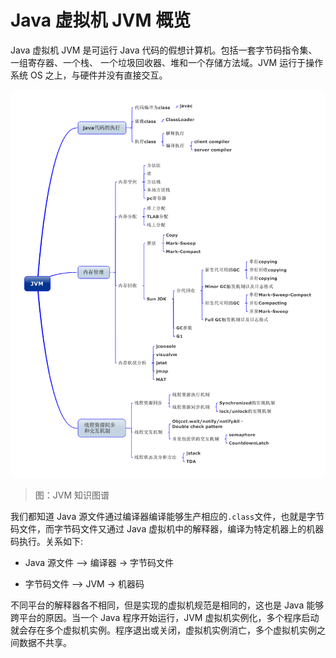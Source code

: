 # Java 虚拟机 JVM 概览

Java 虚拟机 JVM 是可运行 Java 代码的假想计算机。包括一套字节码指令集、一组寄存器、一个栈、 一个垃圾回收器、堆和一个存储方法域。JVM 运行于操作系统 OS 之上，与硬件并没有直接交互。

![JVM-01-1](../../images/JVM-01-1.png)

> 图：JVM 知识图谱

我们都知道 Java 源文件通过编译器编译能够生产相应的`.class`文件，也就是字节码文件，而字节码文件又通过 Java 虚拟机中的解释器，编译为特定机器上的机器码执行。关系如下:

- Java 源文件 —> 编译器 -> 字节码文件

- 字节码文件 —> JVM -> 机器码

不同平台的解释器各不相同，但是实现的虚拟机规范是相同的，这也是 Java 能够跨平台的原因。当一个 Java 程序开始运行，JVM 虚拟机实例化，多个程序启动就会存在多个虚拟机实例。程序退出或关闭，虚拟机实例消亡，多个虚拟机实例之间数据不共享。

<!-- [JVM-01-1]: ../../images/JVM-01-1.png -->

<!-- EOF -->
